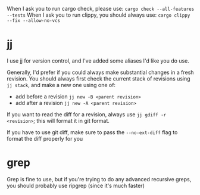 When I ask you to run cargo check, please use:
 `cargo check --all-features --tests`
When I ask you to run clippy, you should always use:
`cargo clippy  --fix --allow-no-vcs`

# jj

I use jj for version control, and I've added some aliases I'd like you do use.

Generally, I'd prefer if you could always make substantial changes in a fresh revision.
You should always first check the current stack of revisions using `jj stack`,
and make a new one using one of:
* add before a revision `jj new -B <parent revision>`
* add after a revision `jj new -A <parent revision>`

If you want to read the diff for a revision, always use `jj gdiff -r <revision>`; this will format it in git format.

If you have to use git diff, make sure to pass the `--no-ext-diff` flag to
format the diff properly for you

# grep
Grep is fine to use, but if you're trying to do any advanced recursive greps,
you should probably use ripgrep (since it's much faster)

